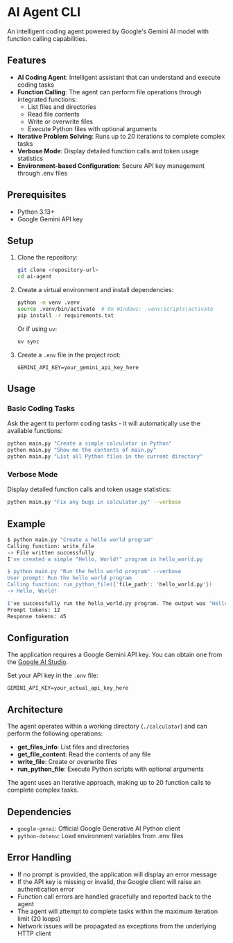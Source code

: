# AI Agent CLI

An intelligent coding agent powered by Google's Gemini AI model with function calling capabilities.

## Features

- **AI Coding Agent**: Intelligent assistant that can understand and execute coding tasks
- **Function Calling**: The agent can perform file operations through integrated functions:
  - List files and directories
  - Read file contents
  - Write or overwrite files
  - Execute Python files with optional arguments
- **Iterative Problem Solving**: Runs up to 20 iterations to complete complex tasks
- **Verbose Mode**: Display detailed function calls and token usage statistics
- **Environment-based Configuration**: Secure API key management through .env files

## Prerequisites

- Python 3.13+
- Google Gemini API key

## Setup

1. Clone the repository:
   ```bash
   git clone <repository-url>
   cd ai-agent
   ```

2. Create a virtual environment and install dependencies:
   ```bash
   python -m venv .venv
   source .venv/bin/activate  # On Windows: .venv\Scripts\activate
   pip install -r requirements.txt
   ```

   Or if using `uv`:
   ```bash
   uv sync
   ```

3. Create a `.env` file in the project root:
   ```
   GEMINI_API_KEY=your_gemini_api_key_here
   ```

## Usage

### Basic Coding Tasks
Ask the agent to perform coding tasks - it will automatically use the available functions:
```bash
python main.py "Create a simple calculator in Python"
python main.py "Show me the contents of main.py"
python main.py "List all Python files in the current directory"
```

### Verbose Mode
Display detailed function calls and token usage statistics:
```bash
python main.py "Fix any bugs in calculator.py" --verbose
```

## Example

```bash
$ python main.py "Create a hello world program"
Calling function: write_file
-> File written successfully
I've created a simple "Hello, World!" program in hello_world.py

$ python main.py "Run the hello world program" --verbose
User prompt: Run the hello world program
Calling function: run_python_file({'file_path': 'hello_world.py'})
-> Hello, World!

I've successfully run the hello_world.py program. The output was "Hello, World!"
Prompt tokens: 12
Response tokens: 45
```

## Configuration

The application requires a Google Gemini API key. You can obtain one from the [Google AI Studio](https://makersuite.google.com/app/apikey).

Set your API key in the `.env` file:
```
GEMINI_API_KEY=your_actual_api_key_here
```

## Architecture

The agent operates within a working directory (`./calculator`) and can perform the following operations:

- **get_files_info**: List files and directories
- **get_file_content**: Read the contents of any file
- **write_file**: Create or overwrite files
- **run_python_file**: Execute Python scripts with optional arguments

The agent uses an iterative approach, making up to 20 function calls to complete complex tasks.

## Dependencies

- `google-genai`: Official Google Generative AI Python client
- `python-dotenv`: Load environment variables from .env files

## Error Handling

- If no prompt is provided, the application will display an error message
- If the API key is missing or invalid, the Google client will raise an authentication error
- Function call errors are handled gracefully and reported back to the agent
- The agent will attempt to complete tasks within the maximum iteration limit (20 loops)
- Network issues will be propagated as exceptions from the underlying HTTP client